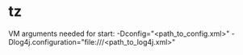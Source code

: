 # tz

VM arguments needed for start:
-Dconfig="<path_to_config.xml>"
-Dlog4j.configuration="file:///<path_to_log4j.xml>"